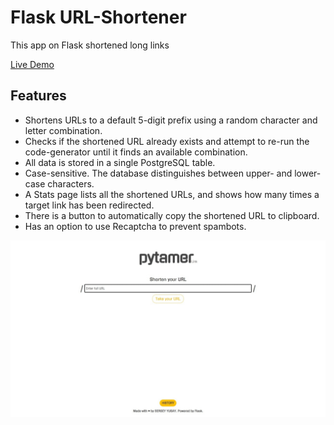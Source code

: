 # Flask URL-Shortener
This app on Flask shortened long links

[Live Demo](https://pytamer.herokuapp.com/)

## Features

- Shortens URLs to a default 5-digit prefix using a random character and letter combination.
- Checks if the shortened URL already exists and attempt to re-run the code-generator until it finds an available combination.
- All data is stored in a single PostgreSQL table.
- Case-sensitive. The database distinguishes between upper- and lower-case characters.
- A Stats page lists all the shortened URLs, and shows how many times a target link has been redirected.
- There is a button to automatically copy the shortened URL to clipboard.
- Has an option to use Recaptcha to prevent spambots.

![Screenshot](https://github.com/ioaiy/Flask_URL/blob/master/pytmtk.gif)

